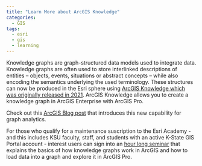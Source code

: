 ```yaml
---
title: "Learn More about ArcGIS Knowledge"
categories:
  - GIS 
tags:
  - esri
  - gis
  - learning 
---
```


Knowledge graphs are graph-structured data models used to integrate data. Knowledge graphs are often used to store interlinked descriptions of entities – objects, events, situations or abstract concepts – while also encoding the semantics underlying the used terminology.  These structures can now be produced in the Esri sphere using <a href="https://enterprise.arcgis.com/en/knowledge/latest/introduction/what-is-arcgis-knowledge.htm">ArcGIS Knowledge which was originally released in 2021</a>.  ArcGIS Knowledge allows you to create a knowledge graph in ArcGIS Enterprise with ArcGIS Pro. 

Check out this <a href="https://www.esri.com/arcgis-blog/products/arcgis-knowledge/analytics/now-available-arcgis-knowledge/">ArcGIS Blog post</a> that introduces this new capability for graph analytics.

For those who qualify for a maintenance suscription to the Esri Academy - and this includes KSU faculty, staff, and students with an active K-State GIS Portal account - interest users can sign into an <a href="https://www.esri.com/training/catalog/647f796f9631de19e3a4954c/getting-started-with-arcgis-knowledge/">hour long seminar</a> that explains the basics of how knowledge graphs work in ArcGIS and how to load data into a graph and explore it in ArcGIS Pro.
